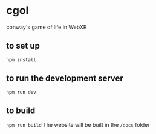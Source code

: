 # cgol
conway's game of life in WebXR
## to set up
`npm install`
## to run the development server
`npm run dev`
## to build
`npm run build`
The website will be built in the `/docs` folder